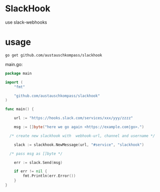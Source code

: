 # SlackHook

use slack-webhooks

# usage

`go get github.com/austauschkompass/slackhook`

main.go:
```go
package main

import (
	"fmt"

	"github.com/austauschkompass/slackhook"
)

func main() {

	url := "https://hooks.slack.com/services/xxx/yyy/zzzz"

	msg := []byte("here we go again <https://example.com|go>.")

  /* create new slackhook with  webhook-url, channel and username */

	slack := slackhook.NewMessage(url, "#service", "slackhook")

  /* pass msg as []byte */

	err := slack.Send(msg)

	if err != nil {
		fmt.Println(err.Error())
	}
}
```



